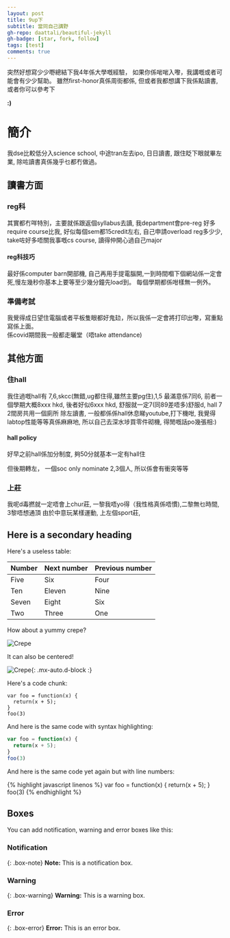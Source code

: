 ```yaml
---
layout: post
title: 9up下
subtitle: 當同自己講野
gh-repo: daattali/beautiful-jekyll
gh-badge: [star, fork, follow]
tags: [test]
comments: true
---
```



突然好想寫少少嘢總結下我4年係大學嘅經驗， 如果你係啱啱入嚟，我講嘅或者可能會有少少幫助。
雖然first-honor真係周街都係, 但或者我都想講下我係點讀書, 或者你可以參考下

**:)**

# 簡介

我dse比較低分入science school, 中途tran左去ipo, 日日讀書, 跟住眨下眼就畢左業, 除咗讀書真係幾乎乜都冇做過。







## 讀書方面

### reg科
其實都冇咩特別，主要就係跟返個syllabus去讀, 
我department會pre-reg 好多require course比我, 
好似每個sem都15credit左右, 自己申請overload reg多少少, 
take咗好多唔關我事嘅cs course, 讀得仲開心過自己major

#### reg科技巧
最好係computer barn開部機, 自己再用手提電腦開,一到時間嗰下個網站係一定會死,慢左幾秒你基本上要等至少幾分鐘先load到。
每個學期都係咁樣無一例外。

### 準備考試
我覺得成日望住電腦或者平板隻眼都好鬼攰，所以我係一定會將打印出嚟，寫重點寫係上面。     
係covid期間我一般都走曬堂（唔take attendance)

## 其他方面

### 住hall
我住過嘅hall有  7,6,skcc(無錯,ug都住得,雖然主要pg住),1,5
最滿意係7同6,  前者一個學期大概8xxx hkd, 後者好似6xxx hkd, 
舒服就一定7(同89差唔多)舒服d, hall 7 2間房共用一個廁所 
除左讀書, 一般都係係hall休息睇youtube,打下機咁,
我覺得labtop性能等等真係麻麻地, 所以自己去深水埗買零件砌機,
得閒嘅話po幾張相:)
#### hall policy

好早之前hall係加分制度, 夠50分就基本一定有hall住

但後期轉左， 一個soc only nominate 2,3個人, 所以係會有衝突等等

### 上莊
我呢d毒撚就一定唔會上chur莊,
一黎我唔yo得（我性格真係唔慣),二黎無乜時間, 3黎唔想通頂
由於中意玩某樣運動, 上左個sport莊, 




## Here is a secondary heading

Here's a useless table:

| Number | Next number | Previous number |
| :------ |:--- | :--- |
| Five | Six | Four |
| Ten | Eleven | Nine |
| Seven | Eight | Six |
| Two | Three | One |


How about a yummy crepe?

![Crepe](https://s3-media3.fl.yelpcdn.com/bphoto/cQ1Yoa75m2yUFFbY2xwuqw/348s.jpg)

It can also be centered!

![Crepe](https://s3-media3.fl.yelpcdn.com/bphoto/cQ1Yoa75m2yUFFbY2xwuqw/348s.jpg){: .mx-auto.d-block :}

Here's a code chunk:

~~~
var foo = function(x) {
  return(x + 5);
}
foo(3)
~~~

And here is the same code with syntax highlighting:

```javascript
var foo = function(x) {
  return(x + 5);
}
foo(3)
```

And here is the same code yet again but with line numbers:

{% highlight javascript linenos %}
var foo = function(x) {
  return(x + 5);
}
foo(3)
{% endhighlight %}

## Boxes
You can add notification, warning and error boxes like this:

### Notification

{: .box-note}
**Note:** This is a notification box.

### Warning

{: .box-warning}
**Warning:** This is a warning box.

### Error

{: .box-error}
**Error:** This is an error box.